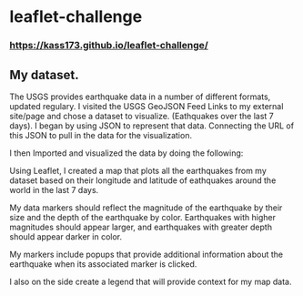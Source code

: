 # leaflet-challenge

### https://kass173.github.io/leaflet-challenge/

## My dataset.

The USGS provides earthquake data in a number of different formats, updated regulary. I visited the USGS GeoJSON Feed Links to my external site/page and chose a dataset to visualize. (Eathquakes over the last 7 days).
I began by using JSON to represent that data. Connecting the URL of this JSON to pull in the data for the visualization.

I then Imported and visualized the data by doing the following:

Using Leaflet, I created a map that plots all the earthquakes from my dataset based on their longitude and latitude of eathquakes around the world in the last 7 days.

My data markers should reflect the magnitude of the earthquake by their size and the depth of the earthquake by color. Earthquakes with higher magnitudes should appear larger, and earthquakes with greater depth should appear darker in color.

My markers include popups that provide additional information about the earthquake when its associated marker is clicked.

I also on the side create a legend that will provide context for my map data.
